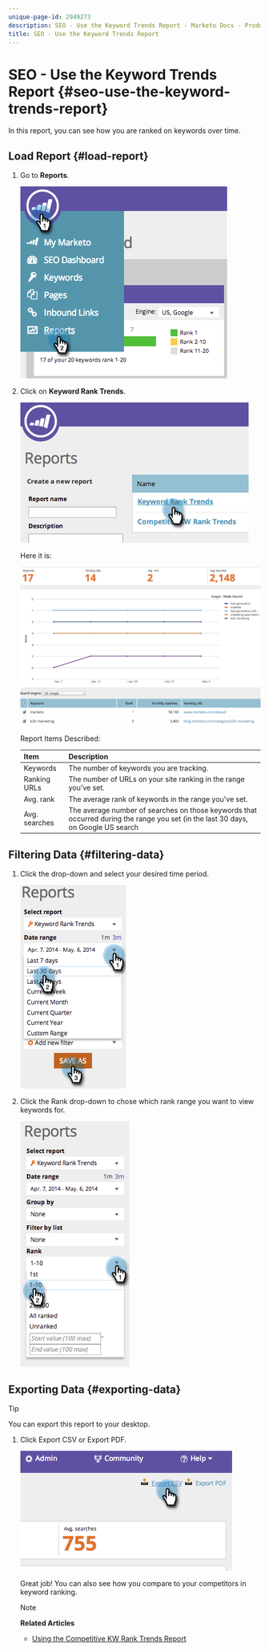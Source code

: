 ```yaml
---
unique-page-id: 2949273
description: SEO - Use the Keyword Trends Report - Marketo Docs - Product Documentation
title: SEO - Use the Keyword Trends Report
---
```


# SEO - Use the Keyword Trends Report {#seo-use-the-keyword-trends-report}

In this report, you can see how you are ranked on keywords over time.

## Load Report {#load-report}

1. Go to **Reports**.

   ![](assets/image2014-9-18-14-3a12-3a18.png)

1. Click on **Keyword Rank Trends**.

   ![](assets/image2014-9-18-14-3a13-3a14.png)

   Here it is:

   ![](assets/image2014-9-18-14-3a13-3a22.png)

   Report Items Described:

   | Item |Description |
   |---|---|
   | Keywords  |The number of keywords you are tracking. |
   | Ranking URLs  |The number of URLs on your site ranking in the range you've set.  |
   | Avg. rank  |The average rank of keywords in the range you've set.  |
   | Avg. searches  |The average number of searches on those keywords that occurred during the range you set (in the last 30 days, on Google US search |

## Filtering Data {#filtering-data}

1. Click the drop-down and select your desired time period.

   ![](assets/image2014-9-18-14-3a13-3a40.png)

1. Click the Rank drop-down to chose which rank range you want to view keywords for.

   ![](assets/image2014-9-18-14-3a13-3a57.png)

## Exporting Data  {#exporting-data}

   >[!TIP]
   >
   >You can export this report to your desktop.

1. Click Export CSV or Export PDF.

   ![](assets/image2014-9-18-14-3a14-3a46.png)

   Great job! You can also see how you compare to your competitors in keyword ranking.

   >[!NOTE]
   >
   >**Related Articles**
   >
   >    
   >    
   >    * [Using the Competitive KW Rank Trends Report](seo-use-the-competitor-kw-trends-report.md)
   >    
   >

